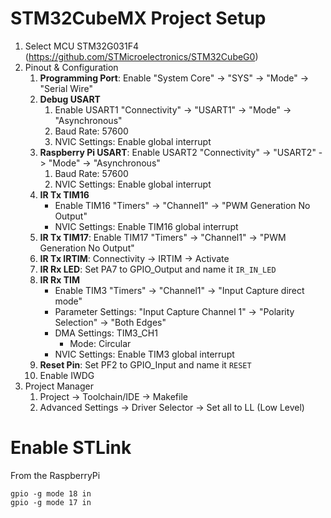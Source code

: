 # STM32CubeMX Project Setup

1. Select MCU STM32G031F4 (https://github.com/STMicroelectronics/STM32CubeG0)
1. Pinout & Configuration
   1. **Programming Port**: Enable "System Core" -> "SYS" -> "Mode" -> "Serial Wire"
   1. **Debug USART**
      1. Enable USART1 "Connectivity" -> "USART1" -> "Mode" -> "Asynchronous"
      1. Baud Rate: 57600
      1. NVIC Settings: Enable global interrupt
   1. **Raspberry Pi USART**: Enable USART2 "Connectivity" -> "USART2" -> "Mode" -> "Asynchronous"
      1. Baud Rate: 57600
      1. NVIC Settings: Enable global interrupt
   1. **IR Tx TIM16**
      - Enable TIM16 "Timers" -> "Channel1" -> "PWM Generation No Output"
      - NVIC Settings: Enable TIM16 global interrupt
   1. **IR Tx TIM17**: Enable TIM17 "Timers" -> "Channel1" -> "PWM Generation No Output"
   1. **IR Tx IRTIM**: Connectivity -> IRTIM -> Activate
   1. **IR Rx LED**: Set PA7 to GPIO_Output and name it `IR_IN_LED`
   1. **IR Rx TIM**
      - Enable TIM3 "Timers" -> "Channel1" -> "Input Capture direct mode"
      - Parameter Settings: "Input Capture Channel 1" -> "Polarity Selection" -> "Both Edges"
      - DMA Settings: TIM3_CH1
        - Mode: Circular
      - NVIC Settings: Enable TIM3 global interrupt 
   1. **Reset Pin**: Set PF2 to GPIO_Input and name it `RESET`
   1. Enable IWDG
1. Project Manager
   1. Project -> Toolchain/IDE -> Makefile
   1. Advanced Settings -> Driver Selector -> Set all to LL (Low Level)

# Enable STLink

From the RaspberryPi
```
gpio -g mode 18 in
gpio -g mode 17 in
```
